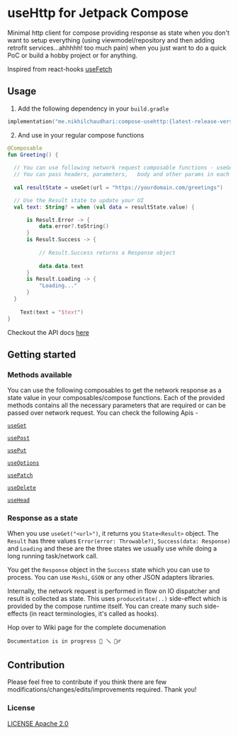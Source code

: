 # useHttp for Jetpack Compose
Minimal http client for compose providing response as state when you don't want to setup everything (using viewmodel/repository and then adding retrofit  services...ahhhhh! too much pain) when you just want to do a quick PoC or build a hobby project or for anything.

Inspired from react-hooks [useFetch](https://use-http.com/#/)


## Usage

1. Add the following dependency in your `build.gradle`

```kotlin
implementation("me.nikhilchaudhari:compose-usehttp:{latest-release-version}")
```

2. And use in your regular compose functions

```kotlin
@Composable
fun Greeting() {
  
  // You can use following network request composable functions - useGet, usePost, useDelete, usePatch, usePut, useOption etc. 
  // You can pass headers, parameters,   body and other params in each of the methods.
  
  val resultState = useGet(url = "https://yourdomain.com/greetings")

  // Use the Result state to update your UI
  val text: String? = when (val data = resultState.value) {

      is Result.Error -> {
          data.error?.toString()
      }
      is Result.Success -> {
      
          // Result.Success returns a Response object
          
          data.data.text
      }
      is Result.Loading -> {
          "Loading..."
      }
  }
    
    Text(text = "$text")
}
```

Checkout the API docs [here](https://javadoc.io/doc/me.nikhilchaudhari/compose-usehttp/latest/usehttp/me.nikhilchaudhari.usehttp/use-get.html) 

## Getting started

### Methods available

You can use the following composables to get the network response as a state value in your composables/compose functions. Each of the provided methods contains all the necessary parameters that are required or can be passed over network request. You can check the following Apis - 

[`useGet`](https://javadoc.io/doc/me.nikhilchaudhari/compose-usehttp/1.0.0-alpha1.1/usehttp/me.nikhilchaudhari.usehttp/use-get.html)

[`usePost`](https://javadoc.io/doc/me.nikhilchaudhari/compose-usehttp/1.0.0-alpha1.1/usehttp/me.nikhilchaudhari.usehttp/use-post.html)

[`usePut`](https://javadoc.io/doc/me.nikhilchaudhari/compose-usehttp/1.0.0-alpha1.1/usehttp/me.nikhilchaudhari.usehttp/use-put.html)

[`useOptions`](https://javadoc.io/doc/me.nikhilchaudhari/compose-usehttp/1.0.0-alpha1.1/usehttp/me.nikhilchaudhari.usehttp/use-options.html)

[`usePatch`](https://javadoc.io/doc/me.nikhilchaudhari/compose-usehttp/1.0.0-alpha1.1/usehttp/me.nikhilchaudhari.usehttp/use-patch.html)

[`useDelete`](https://javadoc.io/doc/me.nikhilchaudhari/compose-usehttp/1.0.0-alpha1.1/usehttp/me.nikhilchaudhari.usehttp/use-delete.html)

[`useHead`](https://javadoc.io/doc/me.nikhilchaudhari/compose-usehttp/1.0.0-alpha1.1/usehttp/me.nikhilchaudhari.usehttp/use-head.html)


### Response as a state

When you use `useGet("<url>")`, it returns you `State<Result>` object. The `Result` has three values `Error(error: Throwable?)`, `Success(data: Response)` and `Loading` and these are the three states we usually use while doing a long running task/network call. 

You get the `Response` object in the `Success` state which you can use to process. You can use `Moshi`, `GSON` or any other JSON adapters libraries.

Internally, the network request is performed in flow on IO dispatcher and result is collected as state. This uses `produceState(..)` side-effect which is provided by the compose runtime itself. You can create many such side-effects (in react terminologies, it's called as hooks).

Hop over to Wiki page for the complete documenation


~~~ Note
Documentation is in progress 🧰 🪛 👷‍♂️
~~~

## Contribution

Please feel free to contribute if you think there are few modifications/changes/edits/improvements required. Thank you!


### License

[LICENSE Apache 2.0](https://github.com/CuriousNikhil/compose-useRequest/blob/main/LICENSE)
